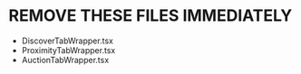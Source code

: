 # REMOVE THESE FILES IMMEDIATELY
- DiscoverTabWrapper.tsx
- ProximityTabWrapper.tsx
- AuctionTabWrapper.tsx

